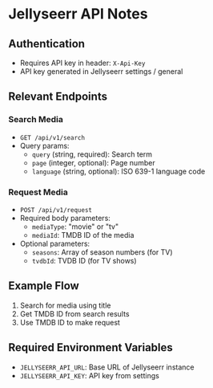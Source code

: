 # Jellyseerr API Notes

## Authentication
- Requires API key in header: `X-Api-Key`
- API key generated in Jellyseerr settings / general

## Relevant Endpoints

### Search Media
- `GET /api/v1/search`
- Query params: 
  - `query` (string, required): Search term
  - `page` (integer, optional): Page number
  - `language` (string, optional): ISO 639-1 language code

### Request Media
- `POST /api/v1/request`
- Required body parameters:
  - `mediaType`: "movie" or "tv"
  - `mediaId`: TMDB ID of the media
- Optional parameters:
  - `seasons`: Array of season numbers (for TV)
  - `tvdbId`: TVDB ID (for TV shows)

## Example Flow
1. Search for media using title
2. Get TMDB ID from search results
3. Use TMDB ID to make request

## Required Environment Variables
- `JELLYSEERR_API_URL`: Base URL of Jellyseerr instance
- `JELLYSEERR_API_KEY`: API key from settings